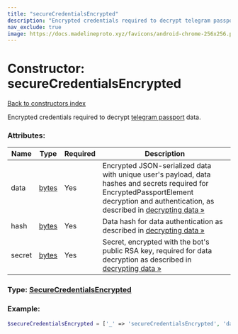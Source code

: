 ```yaml
---
title: "secureCredentialsEncrypted"
description: "Encrypted credentials required to decrypt telegram passport data."
nav_exclude: true
image: https://docs.madelineproto.xyz/favicons/android-chrome-256x256.png
---
```

# Constructor: secureCredentialsEncrypted  
[Back to constructors index](/API_docs/constructors/index.md)



Encrypted credentials required to decrypt [telegram passport](https://core.telegram.org/passport) data.

### Attributes:

| Name     |    Type       | Required | Description |
|----------|---------------|----------|-------------|
|data|[bytes](/API_docs/types/bytes.md) | Yes|Encrypted JSON-serialized data with unique user's payload, data hashes and secrets required for EncryptedPassportElement decryption and authentication, as described in [decrypting data »](https://core.telegram.org/passport#decrypting-data)|
|hash|[bytes](/API_docs/types/bytes.md) | Yes|Data hash for data authentication as described in [decrypting data »](https://core.telegram.org/passport#decrypting-data)|
|secret|[bytes](/API_docs/types/bytes.md) | Yes|Secret, encrypted with the bot's public RSA key, required for data decryption as described in [decrypting data »](https://core.telegram.org/passport#decrypting-data)|



### Type: [SecureCredentialsEncrypted](/API_docs/types/SecureCredentialsEncrypted.md)


### Example:

```php
$secureCredentialsEncrypted = ['_' => 'secureCredentialsEncrypted', 'data' => 'bytes', 'hash' => 'bytes', 'secret' => 'bytes'];
```  
